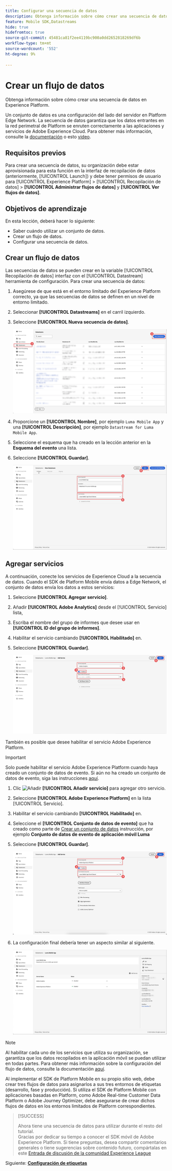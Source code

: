 ```yaml
---
title: Configurar una secuencia de datos
description: Obtenga información sobre cómo crear una secuencia de datos en Experience Platform.
feature: Mobile SDK,Datastreams
hide: true
hidefromtoc: true
source-git-commit: 45481ca81f2ee4119bc900a0dd2652818269df6b
workflow-type: tm+mt
source-wordcount: '552'
ht-degree: 9%

---
```


# Crear un flujo de datos

Obtenga información sobre cómo crear una secuencia de datos en Experience Platform.

Un conjunto de datos es una configuración del lado del servidor en Platform Edge Network. La secuencia de datos garantiza que los datos entrantes en la red perimetral de Platform se enruten correctamente a las aplicaciones y servicios de Adobe Experience Cloud. Para obtener más información, consulte la [documentación](https://experienceleague.adobe.com/docs/experience-platform/edge/fundamentals/datastreams.html?lang=es) o esto [video](https://experienceleague.adobe.com/docs/platform-learn/data-collection/edge-network/configure-datastreams.html?lang=es).

## Requisitos previos

Para crear una secuencia de datos, su organización debe estar aprovisionada para esta función en la interfaz de recopilación de datos (anteriormente, [!UICONTROL Launch]) y debe tener permisos de usuario para [!UICONTROL Experience Platform] > [!UICONTROL Recopilación de datos] > **[!UICONTROL Administrar flujos de datos]** y **[!UICONTROL Ver flujos de datos]**.

## Objetivos de aprendizaje

En esta lección, deberá hacer lo siguiente:

* Saber cuándo utilizar un conjunto de datos.
* Crear un flujo de datos.
* Configurar una secuencia de datos.

## Crear un flujo de datos

Las secuencias de datos se pueden crear en la variable [!UICONTROL Recopilación de datos] interfaz con el [!UICONTROL Datastream] herramienta de configuración. Para crear una secuencia de datos:

1. Asegúrese de que está en el entorno limitado del Experience Platform correcto, ya que las secuencias de datos se definen en un nivel de entorno limitado.
1. Seleccionar **[!UICONTROL Datastreams]** en el carril izquierdo.
1. Seleccione **[!UICONTROL Nueva secuencia de datos]**.

   ![inicio de flujos de datos](assets/datastream-new.png)

1. Proporcione un **[!UICONTROL Nombre]**, por ejemplo `Luma Mobile App` y una **[!UICONTROL Descripción]**, por ejemplo `Datastream for Luma Mobile App`.
1. Seleccione el esquema que ha creado en la lección anterior en la **Esquema del evento** una lista.
1. Seleccione **[!UICONTROL Guardar]**.

   ![nuevos flujos de datos](assets/datastream-name.png)


## Agregar servicios

A continuación, conecte los servicios de Experience Cloud a la secuencia de datos. Cuando el SDK de Platform Mobile envía datos a Edge Network, el conjunto de datos envía los datos a estos servicios:

1. Seleccione **[!UICONTROL Agregar servicio]**.

1. Añadir **[!UICONTROL Adobe Analytics]** desde el [!UICONTROL Servicio] lista,

1. Escriba el nombre del grupo de informes que desee usar en **[!UICONTROL ID del grupo de informes]**.

1. Habilitar el servicio cambiando **[!UICONTROL Habilitado]** en.

1. Seleccione **[!UICONTROL Guardar]**.

   ![Añadir Adobe Analytics como servicio de flujo de datos](assets/datastream-service-aa.png)

También es posible que desee habilitar el servicio Adobe Experience Platform.

>[!IMPORTANT]
>
>Solo puede habilitar el servicio Adobe Experience Platform cuando haya creado un conjunto de datos de evento. Si aún no ha creado un conjunto de datos de evento, siga las instrucciones [aquí](platform.md).

1. Clic ![Añadir](https://spectrum.adobe.com/static/icons/workflow_18/Smock_AddCircle_18_N.svg) **[!UICONTROL Añadir servicio]** para agregar otro servicio.

1. Seleccione **[!UICONTROL Adobe Experience Platform]** en la lista [!UICONTROL Servicio].

1. Habilitar el servicio cambiando **[!UICONTROL Habilitado]** en.

1. Seleccione el **[!UICONTROL Conjunto de datos de evento]** que ha creado como parte de [Crear un conjunto de datos](platform.md#create-a-dataset) instrucción, por ejemplo **Conjunto de datos de evento de aplicación móvil Luma**

1. Seleccione **[!UICONTROL Guardar]**.

   ![Añadir el servicio Adobe Experience Platform as a Datastream](assets/datastream-service-aep.png)
1. La configuración final debería tener un aspecto similar al siguiente.

   ![configuración de secuencia de datos](assets/datastream-settings.png)


>[!NOTE]
>
>Al habilitar cada uno de los servicios que utiliza su organización, se garantiza que los datos recopilados en la aplicación móvil se puedan utilizar en todas partes. Para obtener más información sobre la configuración del flujo de datos, consulte la documentación [aquí](https://experienceleague.adobe.com/docs/experience-platform/edge/fundamentals/datastreams.html#adobe-experience-platform-settings).

Al implementar el SDK de Platform Mobile en su propio sitio web, debe crear tres flujos de datos para asignarlos a sus tres entornos de etiquetas (desarrollo, fase y producción). Si utiliza el SDK de Platform Mobile con aplicaciones basadas en Platform, como Adobe Real-time Customer Data Platform o Adobe Journey Optimizer, debe asegurarse de crear dichos flujos de datos en los entornos limitados de Platform correspondientes.

>[!SUCCESS]
>
>Ahora tiene una secuencia de datos para utilizar durante el resto del tutorial.<br/>Gracias por dedicar su tiempo a conocer el SDK móvil de Adobe Experience Platform. Si tiene preguntas, desea compartir comentarios generales o tiene sugerencias sobre contenido futuro, compártalas en este [Entrada de discusión de la comunidad Experience League](https://experienceleaguecommunities.adobe.com/t5/adobe-experience-platform-launch/tutorial-discussion-implement-adobe-experience-cloud-in-mobile/td-p/443796)

Siguiente: **[Configuración de etiquetas](configure-tags.md)**
